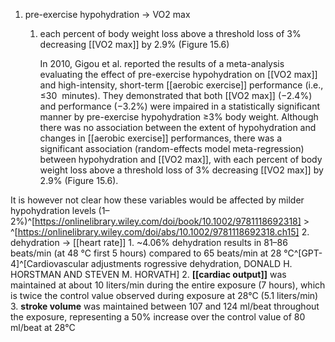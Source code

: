 1. pre-exercise hypohydration → VO2 max
	1. each percent of body weight loss above a threshold loss of 3% decreasing [[VO2 max]] by 2.9% (Figure 15.6)
	   
	   In 2010, Gigou et al. reported the results of a meta-analysis evaluating the effect of pre-exercise hypohydration on [[VO2 max]] and high-intensity, short-term [[aerobic exercise]] performance (i.e., ≤30  minutes). They demonstrated that both [[VO2 max]] (−2.4%) and performance (−3.2%) were impaired in a statistically significant manner by pre-exercise hypohydration ≥3% body weight. Although there was no association between the extent of hypohydration and changes in [[aerobic exercise]] performances, there was a significant association (random-effects model meta-regression) between hypohydration and [[VO2 max]], with each percent of body weight loss above a threshold loss of 3% decreasing [[VO2 max]] by 2.9% (Figure 15.6).  
  
It is however not clear how these variables would be affected by milder hypohydration levels (1–2%)^[https://onlinelibrary.wiley.com/doi/book/10.1002/9781118692318] > ^[https://onlinelibrary.wiley.com/doi/abs/10.1002/9781118692318.ch15]
2. dehydration → [[heart rate]]
	1. ~4.06% dehydration results in 81–86 beats/min (at 48 °C first 5 hours) compared to 65 beats/min at 28 °C^[GPT-4]^[Cardiovascular adjustments rogressive dehydration, DONALD H. HORSTMAN AND STEVEN M. HORVATH]
	2. **[[cardiac output]]** was maintained at about 10 liters/min during the entire exposure (7 hours), which is twice the control value observed during exposure at 28°C (5.1 liters/min)
	3. **stroke volume** was maintained between 107 and 124 ml/beat throughout the exposure, representing a 50% increase over the control value of 80 ml/beat at 28°C